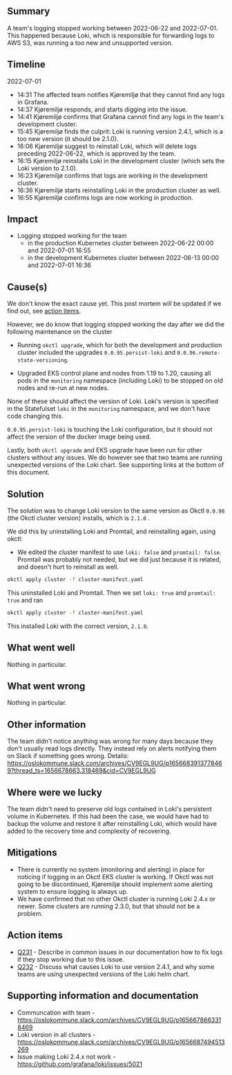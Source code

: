 ## Summary
A team's logging stopped working between 2022-06-22 and 2022-07-01. This happened because Loki, which is responsible for forwarding logs to AWS S3, was running a too new and unsupported version.

## Timeline
2022-07-01

* 14:31 The affected team notifies Kjøremiljø that they cannot find any logs in Grafana.
* 14:37 Kjøremiljø responds, and starts digging into the issue.
* 14:41 Kjøremiljø confirms that Grafana cannot find any logs in the team's development cluster.
* 15:45 Kjøremiljø finds the culprit: Loki is running version 2.4.1, which is a too new version (it should be 2.1.0).
* 16:06 Kjøremiljø suggest to reinstall Loki, which will delete logs preceding 2022-06-22, which is approved by the team.
* 16:15 Kjøremiljø reinstalls Loki in the development cluster (which sets the Loki version to 2.1.0).
* 16:23 Kjøremiljø confirms that logs are working in the development cluster.
* 16:36 Kjøremiljø starts reinstalling Loki in the production cluster as well.
* 16:55 Kjøremiljø confirms logs are now working in production.

## Impact
* Logging stopped working for the team
  * in the production Kubernetes cluster between 2022-06-22 00:00 and 2022-07-01 16:55
  * in the development Kubernetes cluster between  2022-06-13 00:00 and 2022-07-01 16:36

## Cause(s)
We don't know the exact cause yet. This post mortem will be updated if we find out, see [action items](#Action-items).

However, we do know that logging stopped working the day after we did the following maintenance on the cluster

* Running `okctl upgrade`, which for both the development and production cluster included the upgrades `0.0.95.persist-loki` and `0.0.96.remote-state-versioning`. 

* Upgraded EKS control plane and nodes from 1.19 to 1.20, causing all pods in the `monitoring` namespace (including Loki) to be stopped on old nodes and re-run at new nodes.

None of these should affect the version of Loki. Loki's version is specified in the Statefulset `loki` in the `monitoring` namespace, and we don't have code changing this.

`0.0.95.persist-loki` is touching the Loki configuration, but it should not affect the version of the docker image being used.

Lastly, both `okctl upgrade` and EKS upgrade have been run for other clusters without any issues. We do however see that two teams are running unexpected versions of the Loki chart. See supporting links at the bottom of this document.

## Solution
The solution was to change Loki version to the same version as Okctl `0.0.98` (the Okctl cluster version) installs, which is `2.1.0` .

We did this by uninstalling Loki and Promtail, and reinstalling again, using okctl:

* We edited the cluster manifest to use `loki: false` and `promtail: false`. Promtail was probably not needed, but we did just because it is related, and doesn't hurt to reinstall as well.

```bash
okctl apply cluster -f cluster-manifest.yaml
```

This uninstalled Loki and Promtail. Then we set  `loki: true` and `promtail: true` and ran

```bash
okctl apply cluster -f cluster-manifest.yaml
```

This installed Loki with the correct version, `2.1.0`.

## What went well
Nothing in particular.

## What went wrong
Nothing in particular.

## Other information

The team didn't notice anything was wrong for many days because they don't usually read logs directly. They instead rely on alerts notifying them on Slack if something goes wrong. Detalis: https://oslokommune.slack.com/archives/CV9EGL9UG/p1656683913778469?thread_ts=1656678663.318469&cid=CV9EGL9UG

## Where were we lucky
The team didn't need to preserve old logs contained in Loki's persistent volume in Kubernetes. If this had been the case, we would have had to backup the volume and restore it after reinstalling Loki, which would have added to the recovery time and complexity of recovering.

## Mitigations
* There is currently no system (monitoring and alerting) in place for noticing if logging in an Okctl EKS cluster is working. If Okctl was not going to be discontinued, Kjøremiljø should implement some alerting system to ensure logging is always up.
* We have confirmed that no other Okctl cluster is running Loki 2.4.x or newer. Some clusters are running 2.3.0, but that should not be a problem.

## Action items
* [Q231](https://trello.com/c/K4QykQh0/31-okctio-beskriv-i-common-issues-hvordan-fikse-logging-som-slutter-%C3%A5-funke-pga-loki-24x) - Describe in common issues in our documentation how to fix logs if they stop working due to this issue.
* [Q232](https://trello.com/c/plYjrcfb/32-diskuter-hvordan-loki-i-et-cluster-kunne-f%C3%A5-versjon-241) - Discuss what causes Loki to use version 2.4.1, and why some teams are using unexpected versions of the Loki helm chart.

## Supporting information and documentation
* Communcation with team - https://oslokommune.slack.com/archives/CV9EGL9UG/p1656678663318469
* Loki version in all clusters - https://oslokommune.slack.com/archives/CV9EGL9UG/p1656687494513269
* Issue making Loki 2.4.x not work - https://github.com/grafana/loki/issues/5021



